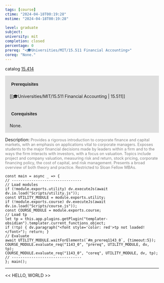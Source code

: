 ```yaml
---
tags: [course]
ctime: "2024-04-18T00:19:28"
mstime: "2024-04-18T00:19:28"

level: graduate
subject: 
university: mit
completion: closed
percentage: 0
prereq: "<🎓Universities/MIT/15.511 Financial Accounting>"
coreq: "None."
---
```


catalog [15.414](http://student.mit.edu/catalog/m15b.html#15.414)

<span style="display: block; padding: 15px; background-color: rgb(100, 100, 100, 0.2);"><font id="m_prereq1143_0" style="display: block; font-family: Arial, sans-serif; font-weight: bold; padding: 5px">Prerequisites</font><br><span id="prereq1143_0">[[🎓Universities/MIT/15.511 Financial Accounting | 15.511]]</span></span>
<span style="display: block; padding: 15px; background-color: rgb(100, 100, 100, 0.2);"><font id="m_coreq1143_0" style="display: block; font-family: Arial, sans-serif; font-weight: bold; padding: 5px">Corequisites</font><br><span id="coreq1143_0">None.</span></span>

<font style="">Description:</font>
<font style="color: grey; font-size: 0.8rem;">Provides a rigorous introduction to corporate finance and capital markets, with an emphasis on applications vital to corporate managers. Exposes students to the major financial decisions made by leaders within a firm and to the ways the firm interacts with investors, with a focus on valuation. Topics include project and company valuation, measuring risk and return, stock pricing, corporate financing policy, the cost of capital, and risk management. Presents a broad overview of both theory and practice. Restricted to Sloan Fellow MBAs.</font>

```dataviewjs
const main = async _ => {
// --------------------------------
// Load modules
if (!module.exports.utility) dv.executeJs(await dv.io.load("Scripts/utility.js"));
const UTILITY_MODULE = module.exports.utility;
if (!module.exports.course) dv.executeJs(await dv.io.load("Scripts/course.js"));
const COURSE_MODULE = module.exports.course;
// Load tp
let tp = this.app.plugins.getPlugin("templater-obsidian").templater.current_functions_object;
if (!tp) { dv.paragraph("<font style='color: red'>tp not loaded!</font>"); return; }
// Evaluate
await UTILITY_MODULE.waitForElements(`#m_prereq1143_0`, {timeout:5});
COURSE_MODULE.evaluate_req("1143_0", "prereq", UTILITY_MODULE, dv, tp);
COURSE_MODULE.evaluate_req("1143_0", "coreq", UTILITY_MODULE, dv, tp);
// --------------------------------
}; main();
```

---

<< HELLO, WORLD >>

